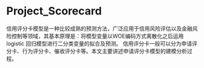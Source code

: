 # Project_Scorecard
信用评分卡模型是一种比较成熟的预测方法，广泛应用于信用风险评估以及金融风险控制等领域，其基本原理是：将模型变量以WOE编码方式离散化之后运用 logistic 回归模型进行二分类变量的拟合及预测。
信用评分卡一般可以分为申请评分卡、行为评分卡、催收评分卡等。本文主要讲述申请评分卡模型的建模分析过程。
